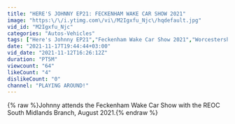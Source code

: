 ```yaml
---
title: "HERE'S JOHNNY EP21: FECKENHAM WAKE CAR SHOW 2021"
image: "https:\/\/i.ytimg.com\/vi\/M2Igxfu_Njc\/hqdefault.jpg"
vid_id: "M2Igxfu_Njc"
categories: "Autos-Vehicles"
tags: ["Here's Johnny EP21","Feckenham Wake Car Show 2021","Worcestershire"]
date: "2021-11-17T19:44:44+03:00"
vid_date: "2021-11-12T16:26:12Z"
duration: "PT5M"
viewcount: "64"
likeCount: "4"
dislikeCount: "0"
channel: "PLAYING AROUND!"
---
```

{% raw %}Johnny attends the Feckenham Wake Car Show with the REOC South Midlands Branch, August 2021.{% endraw %}
